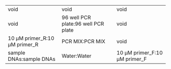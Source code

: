||||
|----|----|----|
|void|void|void|
|void|96 well PCR plate:96 well PCR plate|void|
|10 μM primer_R:10 μM primer_R|PCR MIX:PCR MIX|void|
|sample DNAs:sample DNAs|Water:Water|10 μM primer_F:10 μM primer_F|
